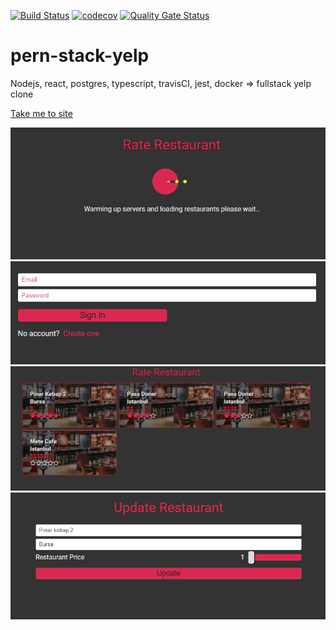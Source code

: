 [![Build Status](https://travis-ci.com/turkaytunc/pelp.svg?branch=main)](https://travis-ci.com/turkaytunc/pelp)
[![codecov](https://codecov.io/gh/turkaytunc/pelp/branch/main/graph/badge.svg?token=1OY44IREUW)](https://codecov.io/gh/turkaytunc/pelp)
[![Quality Gate Status](https://sonarcloud.io/api/project_badges/measure?project=turkaytunc_pelp&metric=alert_status)](https://sonarcloud.io/dashboard?id=turkaytunc_pelp)

# pern-stack-yelp

Nodejs, react, postgres, typescript, travisCI, jest, docker => fullstack yelp clone

[Take me to site](https://turkaytunc.github.io/pelp/)

![warming](https://github.com/turkaytunc/pelp/blob/main/github-static/warming.png)
![signin](https://github.com/turkaytunc/pelp/blob/main/github-static/signin.png)
![rate](https://github.com/turkaytunc/pelp/blob/main/github-static/rate.png)
![update](https://github.com/turkaytunc/pelp/blob/main/github-static/update.png)

